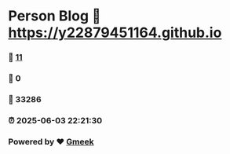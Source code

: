 # Person Blog :link: https://y22879451164.github.io 
### :page_facing_up: [11](https://y22879451164.github.io/tag.html) 
### :speech_balloon: 0 
### :hibiscus: 33286 
### :alarm_clock: 2025-06-03 22:21:30 
### Powered by :heart: [Gmeek](https://github.com/Meekdai/Gmeek)

